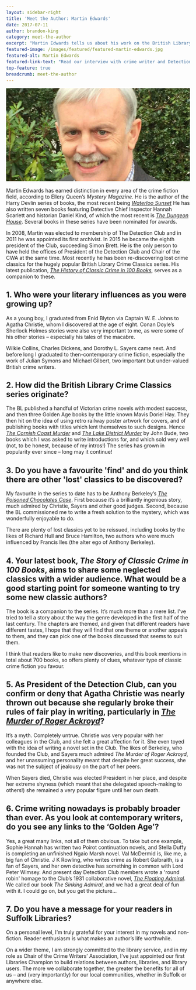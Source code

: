 ```yaml
---
layout: sidebar-right
title: 'Meet the Author: Martin Edwards'
date: 2017-07-11
author: brandon-king
category: meet-the-author
excerpt: "Martin Edwards tells us about his work on the British Library Crime Classics series and the importance of libraries for authors, and puts a rumour about Agatha Christie to rest."
featured-image: /images/featured/featured-martin-edwards.jpg
featured-alt: Martin Edwards
featured-link-text: "Read our interview with crime writer and Detection Club president Martin Edwards."
top-feature: true
breadcrumb: meet-the-author
---
```


![Martin Edwards](/images/featured/featured-martin-edwards.jpg)

Martin Edwards has earned distinction in every area of the crime fiction field, according to Ellery Queen’s <cite>Mystery Magazine</cite>. He is the author of the Harry Devlin series of books, the most recent being [<cite>Waterloo Sunset</cite>](https://suffolk.spydus.co.uk/cgi-bin/spydus.exe/ENQ/OPAC/BIBENQ?BRN=63912) He has also written seven books featuring Detective Chief Inspector Hannah Scarlett and historian Daniel Kind, of which the most recent is [<cite>The Dungeon House</cite>](https://suffolk.spydus.co.uk/cgi-bin/spydus.exe/ENQ/OPAC/BIBENQ?BRN=1812911). Several books in these series have been nominated for awards.

In 2008, Martin was elected to membership of The Detection Club and in 2011 he was appointed its first archivist. In 2015 he became the eighth president of the Club, succeeding Simon Brett. He is the only person to have held the offices of President of the Detection Club and Chair of the CWA at the same time. Most recently he has been re-discovering lost crime classics for the hugely popular British Library Crime Classics series. His latest publication, [<cite>The History of Classic Crime in 100 Books</cite>](https://suffolk.spydus.co.uk/cgi-bin/spydus.exe/ENQ/OPAC/BIBENQ?BRN=2181612), serves as a companion to these.

## 1. Who were your literary influences as you were growing up?

As a young boy, I graduated from Enid Blyton via Captain W. E. Johns to Agatha Christie, whom I discovered at the age of eight. Conan Doyle’s Sherlock Holmes stories were also very important to me, as were some of his other stories – especially his tales of the macabre.

Wilkie Collins, Charles Dickens, and Dorothy L. Sayers came next. And before long I graduated to then-contemporary crime fiction, especially the work of Julian Symons and Michael Gilbert, two important but under-valued British crime writers.

## 2. How did the British Library Crime Classics series originate?

The BL published a handful of Victorian crime novels with modest success, and then three Golden Age books by the little known Mavis Doriel Hay. They then hit on the idea of using retro railway poster artwork for covers, and of publishing books with titles which lent themselves to such designs. Hence [<cite>The Cornish Coast Murder</cite>](https://suffolk.spydus.co.uk/cgi-bin/spydus.exe/ENQ/OPAC/BIBENQ?BRN=1541083) and [<cite>The Lake District Murder</cite>](https://suffolk.spydus.co.uk/cgi-bin/spydus.exe/ENQ/OPAC/BIBENQ?BRN=1541084) by John Bude, two books which I was asked to write introductions for, and which sold very well (not, to be honest, because of my intros!) The series has grown in popularity ever since – long may it continue!

## 3. Do you have a favourite 'find' and do you think there are other 'lost' classics to be discovered?

My favourite in the series to date has to be Anthony Berkeley’s [<cite>The Poisoned Chocolates Case</cite>](https://suffolk.spydus.co.uk/cgi-bin/spydus.exe/ENQ/OPAC/BIBENQ?BRN=2020936). First because it’s a brilliantly ingenious story, much admired by Christie, Sayers and other good judges. Second, because the BL commissioned me to write a fresh solution to the mystery, which was wonderfully enjoyable to do.

There are plenty of lost classics yet to be reissued, including books by the likes of Richard Hull and Bruce Hamilton, two authors who were much influenced by Francis Iles (the alter ego of Anthony Berkeley).

## 4. Your latest book, <cite>The Story of Classic Crime in 100 Books</cite>, aims to share some neglected classics with a wider audience. What would be a good starting point for someone wanting to try some new classic authors?

The book is a companion to the series. It’s much more than a mere list. I’ve tried to tell a story about the way the genre developed in the first half of the last century. The chapters are themed, and given that different readers have different tastes, I hope that they will find that one theme or another appeals to them, and they can pick one of the books discussed that seems to suit them.

I think that readers like to make new discoveries, and this book mentions in total about 700 books, so offers plenty of clues, whatever type of classic crime fiction you favour.

## 5. As President of the Detection Club, can you confirm or deny that Agatha Christie was nearly thrown out because she regularly broke their rules of fair play in writing, particularly in [<cite>The Murder of Roger Ackroyd</cite>](https://suffolk.spydus.co.uk/cgi-bin/spydus.exe/ENQ/OPAC/BIBENQ?BRN=59657)?

It’s a myth. Completely untrue. Christie was very popular with her colleagues in the Club, and she felt a great affection for it. She even toyed with the idea of writing a novel set in the Club. The likes of Berkeley, who founded the Club, and Sayers much admired <cite>The Murder of Roger Ackroyd</cite>, and her unassuming personality meant that despite her great success, she was not the subject of jealousy on the part of her peers.

When Sayers died, Christie was elected President in her place, and despite her extreme shyness (which meant that she delegated speech-making to others!) she remained a very popular figure until her own death.

## 6. Crime writing nowadays is probably broader than ever. As you look at contemporary writers, do you see any links to the ‘Golden Age’?

Yes, a great many links, not all of them obvious. To take but one example, Sophie Hannah has written two Poirot continuation novels, and Stella Duffy is completing an unfinished Ngaio Marsh novel. Val McDermid is, like me, a big fan of Christie. J K Rowling, who writes crime as Robert Galbraith, is a fan of Sayers, and her own detective has something in common with Lord Peter Wimsey. And present day Detection Club members wrote a 'round robin' homage to the Club’s 1931 collaborative novel, [<cite>The Floating Admiral</cite>](https://suffolk.spydus.co.uk/cgi-bin/spydus.exe/ENQ/OPAC/BIBENQ?BRN=105114). We called our book <cite>The Sinking Admiral</cite>, and we had a great deal of fun with it. I could go on, but you get the picture...

## 7. Do you have a message for your readers in Suffolk Libraries?

On a personal level, I’m truly grateful for your interest in my novels and non-fiction. Reader enthusiasm is what makes an author’s life worthwhile.

On a wider theme, I am strongly committed to the library service, and in my role as Chair of the Crime Writers’ Association, I’ve just appointed our first Libraries Champion to build relations between authors, libraries, and library users. The more we collaborate together, the greater the benefits for all of us – and (very importantly) for our local communities, whether in Suffolk or anywhere else.

